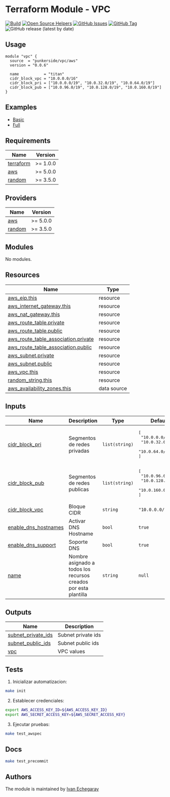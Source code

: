 # Terraform Module - VPC

[![Build](https://github.com/punkerside/terraform-aws-vpc/actions/workflows/main.yml/badge.svg?branch=main)](https://github.com/punkerside/terraform-aws-vpc/actions/workflows/main.yml)
[![Open Source Helpers](https://www.codetriage.com/punkerside/terraform-aws-vpc/badges/users.svg)](https://www.codetriage.com/punkerside/terraform-aws-vpc)
[![GitHub Issues](https://img.shields.io/github/issues/punkerside/terraform-aws-vpc.svg)](https://github.com/punkerside/terraform-aws-vpc/issues)
[![GitHub Tag](https://img.shields.io/github/tag-date/punkerside/terraform-aws-vpc.svg?style=plastic)](https://github.com/punkerside/terraform-aws-vpc/tags/)
![GitHub release (latest by date)](https://img.shields.io/github/v/release/punkerside/terraform-aws-vpc)


## Usage

```hcl
module "vpc" {
  source  = "punkerside/vpc/aws"
  version = "0.0.6"

  name           = "titan"
  cidr_block_vpc = "10.0.0.0/16"
  cidr_block_pri = ["10.0.0.0/19", "10.0.32.0/19", "10.0.64.0/19"]
  cidr_block_pub = ["10.0.96.0/19", "10.0.128.0/19", "10.0.160.0/19"]
}
```

## Examples

* [Basic](https://github.com/punkerside/terraform-aws-vpc/tree/main/examples/basic)
* [Full](https://github.com/punkerside/terraform-aws-vpc/tree/main/examples/full)

<!-- BEGINNING OF PRE-COMMIT-TERRAFORM DOCS HOOK -->
## Requirements

| Name | Version |
|------|---------|
| <a name="requirement_terraform"></a> [terraform](#requirement\_terraform) | >= 1.0.0 |
| <a name="requirement_aws"></a> [aws](#requirement\_aws) | >= 5.0.0 |
| <a name="requirement_random"></a> [random](#requirement\_random) | >= 3.5.0 |

## Providers

| Name | Version |
|------|---------|
| <a name="provider_aws"></a> [aws](#provider\_aws) | >= 5.0.0 |
| <a name="provider_random"></a> [random](#provider\_random) | >= 3.5.0 |

## Modules

No modules.

## Resources

| Name | Type |
|------|------|
| [aws_eip.this](https://registry.terraform.io/providers/hashicorp/aws/latest/docs/resources/eip) | resource |
| [aws_internet_gateway.this](https://registry.terraform.io/providers/hashicorp/aws/latest/docs/resources/internet_gateway) | resource |
| [aws_nat_gateway.this](https://registry.terraform.io/providers/hashicorp/aws/latest/docs/resources/nat_gateway) | resource |
| [aws_route_table.private](https://registry.terraform.io/providers/hashicorp/aws/latest/docs/resources/route_table) | resource |
| [aws_route_table.public](https://registry.terraform.io/providers/hashicorp/aws/latest/docs/resources/route_table) | resource |
| [aws_route_table_association.private](https://registry.terraform.io/providers/hashicorp/aws/latest/docs/resources/route_table_association) | resource |
| [aws_route_table_association.public](https://registry.terraform.io/providers/hashicorp/aws/latest/docs/resources/route_table_association) | resource |
| [aws_subnet.private](https://registry.terraform.io/providers/hashicorp/aws/latest/docs/resources/subnet) | resource |
| [aws_subnet.public](https://registry.terraform.io/providers/hashicorp/aws/latest/docs/resources/subnet) | resource |
| [aws_vpc.this](https://registry.terraform.io/providers/hashicorp/aws/latest/docs/resources/vpc) | resource |
| [random_string.this](https://registry.terraform.io/providers/hashicorp/random/latest/docs/resources/string) | resource |
| [aws_availability_zones.this](https://registry.terraform.io/providers/hashicorp/aws/latest/docs/data-sources/availability_zones) | data source |

## Inputs

| Name | Description | Type | Default | Required |
|------|-------------|------|---------|:--------:|
| <a name="input_cidr_block_pri"></a> [cidr\_block\_pri](#input\_cidr\_block\_pri) | Segmentos de redes privadas | `list(string)` | <pre>[<br>  "10.0.0.0/19",<br>  "10.0.32.0/19",<br>  "10.0.64.0/19"<br>]</pre> | no |
| <a name="input_cidr_block_pub"></a> [cidr\_block\_pub](#input\_cidr\_block\_pub) | Segmentos de redes publicas | `list(string)` | <pre>[<br>  "10.0.96.0/19",<br>  "10.0.128.0/19",<br>  "10.0.160.0/19"<br>]</pre> | no |
| <a name="input_cidr_block_vpc"></a> [cidr\_block\_vpc](#input\_cidr\_block\_vpc) | Bloque CIDR | `string` | `"10.0.0.0/16"` | no |
| <a name="input_enable_dns_hostnames"></a> [enable\_dns\_hostnames](#input\_enable\_dns\_hostnames) | Activar DNS Hostname | `bool` | `true` | no |
| <a name="input_enable_dns_support"></a> [enable\_dns\_support](#input\_enable\_dns\_support) | Soporte DNS | `bool` | `true` | no |
| <a name="input_name"></a> [name](#input\_name) | Nombre asignado a todos los recursos creados por esta plantilla | `string` | `null` | no |

## Outputs

| Name | Description |
|------|-------------|
| <a name="output_subnet_private_ids"></a> [subnet\_private\_ids](#output\_subnet\_private\_ids) | Subnet private ids |
| <a name="output_subnet_public_ids"></a> [subnet\_public\_ids](#output\_subnet\_public\_ids) | Subnet public ids |
| <a name="output_vpc"></a> [vpc](#output\_vpc) | VPC values |
<!-- END OF PRE-COMMIT-TERRAFORM DOCS HOOK -->

## Tests

1. Inicializar automatizacion:

```sh
make init
```

2. Establecer credenciales:

```sh
export AWS_ACCESS_KEY_ID=${AWS_ACCESS_KEY_ID}
export AWS_SECRET_ACCESS_KEY=${AWS_SECRET_ACCESS_KEY}
```

3. Ejecutar pruebas:

```sh
make test_awspec
```

## Docs

```sh
make test_precommit
```

## Authors

The module is maintained by [Ivan Echegaray](https://github.com/punkerside)

